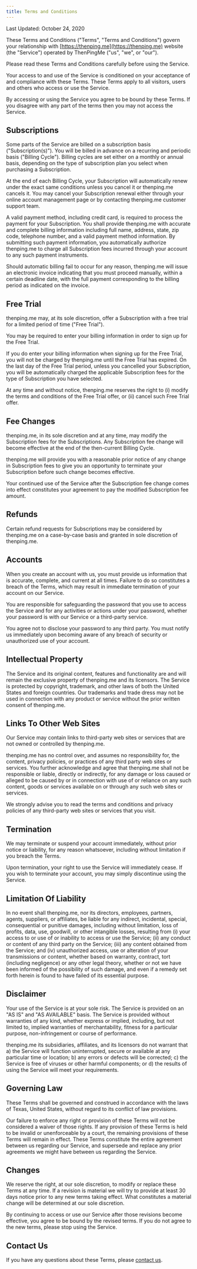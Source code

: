 ```yaml
---
title: Terms and Conditions
---
```

Last Updated: October 24, 2020

These Terms and Conditions ("Terms", "Terms and Conditions") govern your relationship with [https://thenping.me](https://thenping.me) website (the "Service") operated by ThenPingMe ("us", "we", or "our").

Please read these Terms and Conditions carefully before using the Service.

Your access to and use of the Service is conditioned on your acceptance of and compliance with these Terms. These Terms apply to all visitors, users and others who access or use the Service.

By accessing or using the Service you agree to be bound by these Terms. If you disagree with any part of the terms then you may not access the Service.

## Subscriptions
Some parts of the Service are billed on a subscription basis ("Subscription(s)"). You will be billed in advance on a recurring and periodic basis ("Billing Cycle"). Billing cycles are set either on a monthly or annual basis, depending on the type of subscription plan you select when purchasing a Subscription.

At the end of each Billing Cycle, your Subscription will automatically renew under the exact same conditions unless you cancel it or thenping.me cancels it. You may cancel your Subscription renewal either through your online account management page or by contacting thenping.me customer support team.

A valid payment method, including credit card, is required to process the payment for your Subscription. You shall provide thenping.me with accurate and complete billing information including full name, address, state, zip code, telephone number, and a valid payment method information. By submitting such payment information, you automatically authorize thenping.me to charge all Subscription fees incurred through your account to any such payment instruments.

Should automatic billing fail to occur for any reason, thenping.me will issue an electronic invoice indicating that you must proceed manually, within a certain deadline date, with the full payment corresponding to the billing period as indicated on the invoice.

## Free Trial
thenping.me may, at its sole discretion, offer a Subscription with a free trial for a limited period of time ("Free Trial").

You may be required to enter your billing information in order to sign up for the Free Trial.

If you do enter your billing information when signing up for the Free Trial, you will not be charged by thenping.me until the Free Trial has expired. On the last day of the Free Trial period, unless you cancelled your Subscription, you will be automatically charged the applicable Subscription fees for the type of Subscription you have selected.

At any time and without notice, thenping.me reserves the right to (i) modify the terms and conditions of the Free Trial offer, or (ii) cancel such Free Trial offer.

## Fee Changes
thenping.me, in its sole discretion and at any time, may modify the Subscription fees for the Subscriptions. Any Subscription fee change will become effective at the end of the then-current Billing Cycle.

thenping.me will provide you with a reasonable prior notice of any change in Subscription fees to give you an opportunity to terminate your Subscription before such change becomes effective.

Your continued use of the Service after the Subscription fee change comes into effect constitutes your agreement to pay the modified Subscription fee amount.

## Refunds
Certain refund requests for Subscriptions may be considered by thenping.me on a case-by-case basis and granted in sole discretion of thenping.me.

## Accounts
When you create an account with us, you must provide us information that is accurate, complete, and current at all times. Failure to do so constitutes a breach of the Terms, which may result in immediate termination of your account on our Service.

You are responsible for safeguarding the password that you use to access the Service and for any activities or actions under your password, whether your password is with our Service or a third-party service.

You agree not to disclose your password to any third party. You must notify us immediately upon becoming aware of any breach of security or unauthorized use of your account.

## Intellectual Property
The Service and its original content, features and functionality are and will remain the exclusive property of thenping.me and its licensors. The Service is protected by copyright, trademark, and other laws of both the United States and foreign countries. Our trademarks and trade dress may not be used in connection with any product or service without the prior written consent of thenping.me.

## Links To Other Web Sites
Our Service may contain links to third-party web sites or services that are not owned or controlled by thenping.me.

thenping.me has no control over, and assumes no responsibility for, the content, privacy policies, or practices of any third party web sites or services. You further acknowledge and agree that thenping.me shall not be responsible or liable, directly or indirectly, for any damage or loss caused or alleged to be caused by or in connection with use of or reliance on any such content, goods or services available on or through any such web sites or services.

We strongly advise you to read the terms and conditions and privacy policies of any third-party web sites or services that you visit.

## Termination
We may terminate or suspend your account immediately, without prior notice or liability, for any reason whatsoever, including without limitation if you breach the Terms.

Upon termination, your right to use the Service will immediately cease. If you wish to terminate your account, you may simply discontinue using the Service.

## Limitation Of Liability
In no event shall thenping.me, nor its directors, employees, partners, agents, suppliers, or affiliates, be liable for any indirect, incidental, special, consequential or punitive damages, including without limitation, loss of profits, data, use, goodwill, or other intangible losses, resulting from (i) your access to or use of or inability to access or use the Service; (ii) any conduct or content of any third party on the Service; (iii) any content obtained from the Service; and (iv) unauthorized access, use or alteration of your transmissions or content, whether based on warranty, contract, tort (including negligence) or any other legal theory, whether or not we have been informed of the possibility of such damage, and even if a remedy set forth herein is found to have failed of its essential purpose.

## Disclaimer
Your use of the Service is at your sole risk. The Service is provided on an "AS IS" and "AS AVAILABLE" basis. The Service is provided without warranties of any kind, whether express or implied, including, but not limited to, implied warranties of merchantability, fitness for a particular purpose, non-infringement or course of performance.

thenping.me its subsidiaries, affiliates, and its licensors do not warrant that a) the Service will function uninterrupted, secure or available at any particular time or location; b) any errors or defects will be corrected; c) the Service is free of viruses or other harmful components; or d) the results of using the Service will meet your requirements.

## Governing Law
These Terms shall be governed and construed in accordance with the laws of Texas, United States, without regard to its conflict of law provisions.

Our failure to enforce any right or provision of these Terms will not be considered a waiver of those rights. If any provision of these Terms is held to be invalid or unenforceable by a court, the remaining provisions of these Terms will remain in effect. These Terms constitute the entire agreement between us regarding our Service, and supersede and replace any prior agreements we might have between us regarding the Service.

## Changes
We reserve the right, at our sole discretion, to modify or replace these Terms at any time. If a revision is material we will try to provide at least 30 days notice prior to any new terms taking effect. What constitutes a material change will be determined at our sole discretion.

By continuing to access or use our Service after those revisions become effective, you agree to be bound by the revised terms. If you do not agree to the new terms, please stop using the Service.

## Contact Us
If you have any questions about these Terms, please <a href="mailto:support@thenping.me">contact us</a>.
